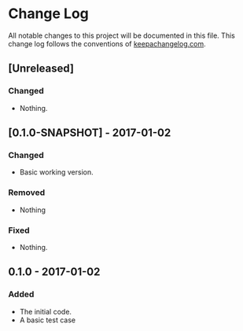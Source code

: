 # Change Log
All notable changes to this project will be documented in this file. This change log follows the conventions of [keepachangelog.com](http://keepachangelog.com/).

## [Unreleased]
### Changed
- Nothing.

## [0.1.0-SNAPSHOT] - 2017-01-02
### Changed
- Basic working version.

### Removed
- Nothing

### Fixed
- Nothing.

## 0.1.0 - 2017-01-02
### Added
- The initial code.
- A basic test case
